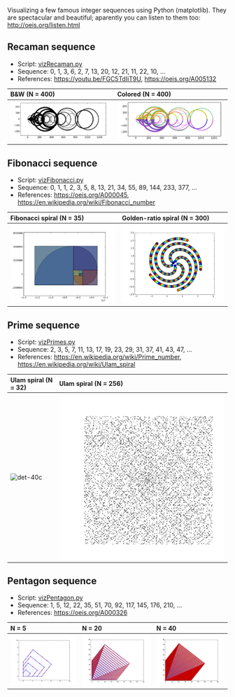 Visualizing a few famous integer sequences using Python (matplotlib). 
They are spectacular and beautiful; aparently you can listen to them too: http://oeis.org/listen.html 

## Recaman sequence

- Script: [vizRecaman.py](vizRecaman.py)
- Sequence: 0, 1, 3, 6, 2, 7, 13, 20, 12, 21, 11, 22, 10, ...
- References: https://youtu.be/FGC5TdIiT9U, https://oeis.org/A005132

| B&W (N = 400)  | Colored (N = 400) | 
|:--------------------|:----------------
| ![det-400b](/data/400b.png) |   ![det-400c](/data/400c.png) | 


## Fibonacci sequence

- Script: [vizFibonacci.py](vizFibonacci.py)
- Sequence: 0, 1, 1, 2, 3, 5, 8, 13, 21, 34, 55, 89, 144, 233, 377, ...
- References: https://oeis.org/A000045, https://en.wikipedia.org/wiki/Fibonacci_number

|  Fibonacci spiral (N = 35)  | Golden-ratio spiral (N = 300) 
|:--------------------|:--------------------
|   ![det-40c](/data/35fiborect.png)  | ![det-20c](/data/300fibo.png) | 


## Prime sequence

- Script: [vizPrimes.py](vizPrimes.py)
- Sequence: 2, 3, 5, 7, 11, 13, 17, 19, 23, 29, 31, 37, 41, 43, 47, ...
- References: https://en.wikipedia.org/wiki/Prime_number, https://en.wikipedia.org/wiki/Ulam_spiral

|  Ulam spiral (N = 32)  | Ulam spiral (N = 256) 
|:--------------------|:--------------------
|   ![det-40c](/data/35p.png)  | ![det-20c](/data/256p.png) | 



## Pentagon sequence

- Script: [vizPentagon.py](vizPentagon.py)
- Sequence: 1, 5, 12, 22, 35, 51, 70, 92, 117, 145, 176, 210, ...
- References: https://oeis.org/A000326

| N = 5  | N = 20 | N = 40 
|:--------------------|:--------------------|:--------------------
| ![det-5c](/data/5c.png) |   ![det-20c](/data/20c.png) |  ![det-40c](/data/40c.png) | 



